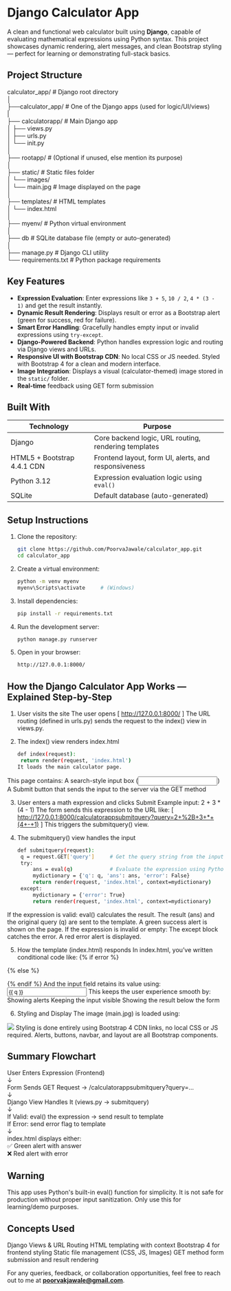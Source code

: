 # Django Calculator App

A clean and functional web calculator built using **Django**, capable of evaluating mathematical expressions using Python syntax. This project showcases dynamic rendering, alert messages, and clean Bootstrap styling — perfect for learning or demonstrating full-stack basics.

## Project Structure

calculator_app/ # Django root directory <br>
│<br>
├──calculator_app/ # One of the Django apps (used for logic/UI/views)<br>
|<br>
├── calculatorapp/ # Main Django app<br>
│ ├── views.py<br>
│ ├── urls.py<br>
│ └── init.py<br>
│<br>
├── rootapp/ # (Optional if unused, else mention its purpose)<br>
│<br>
├── static/ # Static files folder<br>
│ └── images/<br>
│ └── main.jpg # Image displayed on the page<br>
│<br>
├── templates/ # HTML templates<br>
│ └── index.html<br>
│<br>
├── myenv/ # Python virtual environment<br>
│<br>
├── db # SQLite database file (empty or auto-generated)<br>
│<br>
├── manage.py # Django CLI utility<br>
└── requirements.txt # Python package requirements<br>

## Key Features

- **Expression Evaluation**: Enter expressions like `3 + 5`, `10 / 2`, `4 * (3 - 1)` and get the result instantly.
- **Dynamic Result Rendering**: Displays result or error as a Bootstrap alert (green for success, red for failure).
- **Smart Error Handling**: Gracefully handles empty input or invalid expressions using `try-except`.
- **Django-Powered Backend**: Python handles expression logic and routing via Django views and URLs.
- **Responsive UI with Bootstrap CDN**: No local CSS or JS needed. Styled with Bootstrap 4 for a clean and modern interface.
- **Image Integration**: Displays a visual (calculator-themed) image stored in the `static/` folder.
- **Real-time** feedback using GET form submission

## Built With

| Technology                  | Purpose                                              |
|-----------------------------|------------------------------------------------------|
| Django                      | Core backend logic, URL routing, rendering templates |
| HTML5 + Bootstrap 4.4.1 CDN | Frontend layout, form UI, alerts, and responsiveness |
| Python 3.12                 | Expression evaluation logic using `eval()`           |
| SQLite                      | Default database (auto-generated)                    |

## Setup Instructions

1. Clone the repository:
   ```bash
   git clone https://github.com/PoorvaJawale/calculator_app.git
   cd calculator_app

2. Create a virtual environment:
   ```bash
   python -m venv myenv
   myenv\Scripts\activate     # (Windows)

3. Install dependencies:
   ```bash
   pip install -r requirements.txt

4. Run the development server:
   ```bash
   python manage.py runserver

5. Open in your browser:
   ```bash
   http://127.0.0.1:8000/

## How the Django Calculator App Works — Explained Step-by-Step

 1. User visits the site
The user opens [ http://127.0.0.1:8000/ ] 
The URL routing (defined in urls.py) sends the request to the index() view in views.py.

3. The index() view renders index.html
   ```bash
   def index(request):
    return render(request, 'index.html')
   It loads the main calculator page.
This page contains:
A search-style input box (<input type="search" name="query">)
A Submit button that sends the input to the server via the GET method

3. User enters a math expression and clicks Submit
Example input: 2 + 3 * (4 - 1)
The form sends this expression to the URL like:
[ http://127.0.0.1:8000/calculatorappsubmitquery?query=2+%2B+3+*+(4+-+1) ]
This triggers the submitquery() view.

4. The submitquery() view handles the input
   ```bash
   def submitquery(request):
    q = request.GET['query']     # Get the query string from the input field
    try:
        ans = eval(q)            # Evaluate the expression using Python's eval()
        mydictionary = {'q': q, 'ans': ans, 'error': False}
        return render(request, 'index.html', context=mydictionary)
    except:
        mydictionary = {'error': True}
        return render(request, 'index.html', context=mydictionary)
If the expression is valid:
  eval() calculates the result.
  The result (ans) and the original query (q) are sent to the template.
  A green success alert is shown on the page.
If the expression is invalid or empty:
  The except block catches the error.
  A red error alert is displayed.

5. How the template (index.html) responds
In index.html, you’ve written conditional code like:
   {% if error %}
  <!-- Show red error alert -->
  {% else %}
  <!-- Show green success alert with answer -->
  {% endif %} 
And the input field retains its value using:
   <input type="search" name="query" value="{{ q }}">
This keeps the user experience smooth by:
  Showing alerts
  Keeping the input visible
  Showing the result below the form

6. Styling and Display
The image (main.jpg) is loaded using:
  <img src="{% static 'main.jpg' %}">
Styling is done entirely using Bootstrap 4 CDN links, no local CSS or JS required.
Alerts, buttons, navbar, and layout are all Bootstrap components.

## Summary Flowchart

User Enters Expression (Frontend)<br>
        ↓<br>
Form Sends GET Request → /calculatorappsubmitquery?query=...<br>
        ↓<br>
Django View Handles It (views.py → submitquery)<br>
        ↓<br>
If Valid: eval() the expression → send result to template<br>
If Error: send error flag to template<br>
        ↓<br>
index.html displays either:<br>
✅ Green alert with answer<br>
❌ Red alert with error<br>

## Warning
This app uses Python's built-in eval() function for simplicity. It is not safe for production without proper input sanitization. Only use this for learning/demo purposes.

## Concepts Used
Django Views & URL Routing
HTML templating with context
Bootstrap 4 for frontend styling
Static file management (CSS, JS, Images)
GET method form submission and result rendering

For any queries, feedback, or collaboration opportunities, feel free to reach out to me at **poorvakjawale@gmail.com**.
